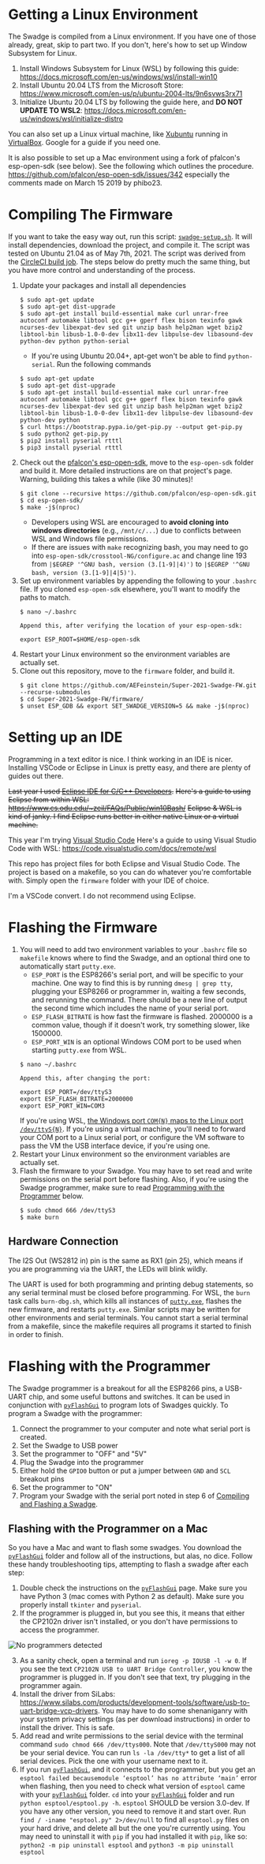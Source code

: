 # Getting a Linux Environment

The Swadge is compiled from a Linux environment. If you have one of those already, great, skip to part two. If you don't, here's how to set up Window Subsystem for Linux.

1. Install Windows Subsystem for Linux (WSL) by following this guide: https://docs.microsoft.com/en-us/windows/wsl/install-win10
1. Install Ubuntu 20.04 LTS from the Microsoft Store: https://www.microsoft.com/en-us/p/ubuntu-2004-lts/9n6svws3rx71
1. Initialize Ubuntu 20.04 LTS by following the guide here, and **DO NOT UPDATE TO WSL2**: https://docs.microsoft.com/en-us/windows/wsl/initialize-distro

You can also set up a Linux virtual machine, like [Xubuntu](https://xubuntu.org/download/) running in [VirtualBox](https://www.virtualbox.org/wiki/Downloads). Google for a guide if you need one.

It is also possible to set up a Mac environment using a fork of pfalcon's esp-open-sdk (see below). See the following which outlines the procedure. https://github.com/pfalcon/esp-open-sdk/issues/342
especially the comments made on March 15 2019 by phibo23. 

# Compiling The Firmware

If you want to take the easy way out, run this script: [`swadge-setup.sh`](/docs/swadge-setup.sh). It will install dependencies, download the project, and compile it.
The script was tested on Ubuntu 21.04 as of May 7th, 2021. The script was derived from the [CircleCI build job](/.circleci/config.yml).
The steps below do pretty much the same thing, but you have more control and understanding of the process.

1. Update your packages and install all dependencies
    ```
    $ sudo apt-get update
    $ sudo apt-get dist-upgrade
    $ sudo apt-get install build-essential make curl unrar-free autoconf automake libtool gcc g++ gperf flex bison texinfo gawk ncurses-dev libexpat-dev sed git unzip bash help2man wget bzip2 libtool-bin libusb-1.0-0-dev libx11-dev libpulse-dev libasound-dev python-dev python python-serial
    ```
    * If you're using Ubuntu 20.04+, apt-get won't be able to find `python-serial`. Run the following commands
    ```
    $ sudo apt-get update
    $ sudo apt-get dist-upgrade
    $ sudo apt-get install build-essential make curl unrar-free autoconf automake libtool gcc g++ gperf flex bison texinfo gawk ncurses-dev libexpat-dev sed git unzip bash help2man wget bzip2 libtool-bin libusb-1.0-0-dev libx11-dev libpulse-dev libasound-dev python-dev python
    $ curl https://bootstrap.pypa.io/get-pip.py --output get-pip.py
    $ sudo python2 get-pip.py
    $ pip2 install pyserial rtttl
    $ pip3 install pyserial rtttl
    ```
1. Check out the [pfalcon's esp-open-sdk](https://github.com/pfalcon/esp-open-sdk), move to the `esp-open-sdk` folder and build it. More detailed instructions are on that project's page. Warning, building this takes a while (like 30 minutes)!
    ```
    $ git clone --recursive https://github.com/pfalcon/esp-open-sdk.git
    $ cd esp-open-sdk/
    $ make -j$(nproc)
    ```
    * Developers using WSL are encouraged to **avoid cloning into windows directories** (e.g., `/mnt/c/...`) due to conflicts between WSL and Windows file permissions.
    * If there are issues with `make` recognizing bash, you may need to go into `esp-open-sdk/crosstool-NG/configure.ac` and change line 193 from `|$EGREP '^GNU bash, version (3.[1-9]|4)')` to `|$EGREP '^GNU bash, version (3.[1-9]|4|5)')`.
1. Set up environment variables by appending the following to your `.bashrc` file. If you cloned `esp-open-sdk` elsewhere, you'll want to modify the paths to match.
    ```
    $ nano ~/.bashrc
    
    Append this, after verifying the location of your esp-open-sdk:
    
    export ESP_ROOT=$HOME/esp-open-sdk
    ```
1. Restart your Linux environment so the environment variables are actually set.
1. Clone out this repository, move to the `firmware` folder, and build it. 
    ```
    $ git clone https://github.com/AEFeinstein/Super-2021-Swadge-FW.git --recurse-submodules
    $ cd Super-2021-Swadge-FW/firmware/
    $ unset ESP_GDB && export SET_SWADGE_VERSION=5 && make -j$(nproc)
    ```

# Setting up an IDE
 
Programming in a text editor is nice. I think working in an IDE is nicer. Installing VSCode or Eclipse in Linux is pretty easy, and there are plenty of guides out there.

~~Last year I used [Eclipse IDE for C/C++ Developers](https://www.eclipse.org/downloads/packages/).~~
~~Here's a guide to using Eclipse from within WSL: https://www.cs.odu.edu/~zeil/FAQs/Public/win10Bash/~~
~~Eclipse & WSL is kind of janky. I find Eclipse runs better in either native Linux or a virtual machine.~~

This year I'm trying [Visual Studio Code](https://code.visualstudio.com/)
Here's a guide to using Visual Studio Code with WSL: https://code.visualstudio.com/docs/remote/wsl

This repo has project files for both Eclipse and Visual Studio Code. The project is based on a makefile, so you can do whatever you're comfortable with. Simply open the `firmware` folder with your IDE of choice.

I'm a VSCode convert. I do not recommend using Eclipse.

# Flashing the Firmware

1. You will need to add two environment variables to your `.bashrc` file so `makefile` knows where to find the Swadge, and an optional third one to automatically start `putty.exe`.
    * `ESP_PORT` is the ESP8266's serial port, and will be specific to your machine. One way to find this is by running `dmesg | grep tty`, plugging your ESP8266 or programmer in, waiting a few seconds, and rerunning the command. There should be a new line of output the second time which includes the name of your serial port.
    * `ESP_FLASH_BITRATE` is how fast the firmware is flashed. 2000000 is a common value, though if it doesn't work, try something slower, like 1500000.
    * `ESP_PORT_WIN` is an optional Windows COM port to be used when starting `putty.exe` from WSL.
    ```
    $ nano ~/.bashrc
    
    Append this, after changing the port:
    
    export ESP_PORT=/dev/ttyS3
    export ESP_FLASH_BITRATE=2000000
    export ESP_PORT_WIN=COM3
    ```
   If you're using WSL, [the Windows port `COM{N}` maps to the Linux port `/dev/ttyS{N}`](https://blogs.msdn.microsoft.com/wsl/2017/04/14/serial-support-on-the-windows-subsystem-for-linux/). If you're using a virtual machine, you'll need to forward your COM port to a Linux serial port, or configure the VM software to pass the VM the USB interface device, if you're using one.
1. Restart your Linux environment so the environment variables are actually set.
1. Flash the firmware to your Swadge. You may have to set read and write permissions on the serial port before flashing. Also, if you're using the Swadge programmer, make sure to read [Programming with the Programmer](#5-programming-with-the-programmer) below.
    ```
    $ sudo chmod 666 /dev/ttyS3
    $ make burn
    ```

## Hardware Connection

The I2S Out (WS2812 in) pin is the same as RX1 (pin 25), which means if you are programming via the UART, the LEDs will blink wildly.

The UART is used for both programming and printing debug statements, so any serial terminal must be closed before programming. For WSL, the `burn` task calls `burn-dbg.sh`, which kills all instances of [`putty.exe`](https://www.chiark.greenend.org.uk/~sgtatham/putty/latest.html), flashes the new firmware, and restarts `putty.exe`. Similar scripts may be written for other environments and serial terminals. You cannot start a serial terminal from a makefile, since the makefile requires all programs it started to finish in order to finish.

# Flashing with the Programmer

The Swadge programmer is a breakout for all the ESP8266 pins, a USB-UART chip, and some useful buttons and switches. It can be used in conjunction with [`pyFlashGui`](/pyFlashGui) to program lots of Swadges quickly. To program a Swadge with the programmer:
1. Connect the programmer to your computer and note what serial port is created.
1. Set the Swadge to USB power
1. Set the programmer to "OFF" and "5V"
1. Plug the Swadge into the programmer
1. Either hold the `GPIO0` button or put a jumper between `GND` and `SCL` breakout pins
1. Set the programmer to "ON"
1. Program your Swadge with the serial port noted in step 6 of [Compiling and Flashing a Swadge](#2-compiling-and-flashing-a-swadge).

## Flashing with the Programmer on a Mac

So you have a Mac and want to flash some swadges. You download the [`pyFlashGui`](/pyFlashGui) folder and follow all of the instructions, but alas, no dice. Follow these handy troubleshooting tips, attempting to flash a swadge after each step:

1. Double check the instructions on the [`pyFlashGui`](/pyFlashGui) page. Make sure you have Python 3 (mac comes with Python 2 as default). Make sure you properly install `tkinter` and `pyserial`.
1. If the programmer is plugged in, but you see this, it means that either the CP2102n driver isn't installed, or you don't have permissions to access the programmer.

![No programmers detected](https://user-images.githubusercontent.com/11276131/94190388-06192d80-fe7a-11ea-9663-ed11ad73ac27.png)

3. As a sanity check, open a terminal and run `ioreg -p IOUSB -l -w 0`. If you see the text `CP2102N USB to UART Bridge Controller`, you know the programmer is plugged in. If you don't see that text, try plugging in the programmer again.
1. Install the driver from SiLabs: https://www.silabs.com/products/development-tools/software/usb-to-uart-bridge-vcp-drivers. You may have to do some shenaniganry with your system privacy settings (as per download instructions) in order to install the driver. This is safe.
1. Add read and write permissions to the serial device with the terminal command `sudo chmod 666 /dev/ttys000`. Note that `/dev/ttyS000` may not be your serial device. You can run `ls -la /dev/tty*` to get a list of all serial devices. Pick the one with your username next to it.
1. If you run [`pyFlashGui`](/pyFlashGui), and it connects to the programmer, but you get an `esptool failed becausemodule ‘esptool’ has no attribute ‘main’` error when flashing, then you need to check what version of `esptool` came with your [`pyFlashGui`](/pyFlashGui) folder. `cd` into your [`pyFlashGui`](/pyFlashGui) folder and run `python esptool/esptool.py -h`. `esptool` SHOULD be version 3.0-dev. If you have any other version, you need to remove it and start over. Run `find / -iname "esptool.py" 2>/dev/null` to find all `esptool.py` files on your hard drive, and delete all but the one you're currently using. You may need to uninstall it with `pip` if you had installed it with `pip`, like so: `python2 -m pip uninstall esptool` and `python3 -m pip uninstall esptool`
